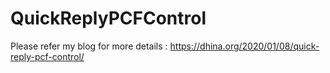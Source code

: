# QuickReplyPCFControl

Please refer my blog for more details : https://dhina.org/2020/01/08/quick-reply-pcf-control/
